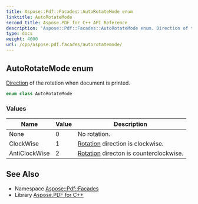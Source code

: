 ```yaml
---
title: Aspose::Pdf::Facades::AutoRotateMode enum
linktitle: AutoRotateMode
second_title: Aspose.PDF for C++ API Reference
description: 'Aspose::Pdf::Facades::AutoRotateMode enum. Direction of the rotation when document is printed in C++.'
type: docs
weight: 4000
url: /cpp/aspose.pdf.facades/autorotatemode/
---
```

## AutoRotateMode enum


[Direction](../../aspose.pdf/direction/) of the rotation when document is printed.

```cpp
enum class AutoRotateMode
```

### Values

| Name | Value | Description |
| --- | --- | --- |
| None | 0 | No rotation. |
| ClockWise | 1 | [Rotation](../../aspose.pdf/rotation/) direction is clockwise. |
| AntiClockWise | 2 | [Rotation](../../aspose.pdf/rotation/) directon is counterclockwise. |

## See Also

* Namespace [Aspose::Pdf::Facades](../)
* Library [Aspose.PDF for C++](../../)
